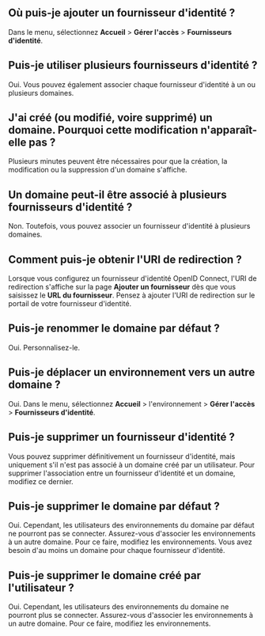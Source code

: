 ## Où puis-je ajouter un fournisseur d'identité ?


Dans le menu, sélectionnez **Accueil** > **Gérer l'accès** > **Fournisseurs d'identité**.

## Puis-je utiliser plusieurs fournisseurs d'identité ?


Oui. Vous pouvez également associer chaque fournisseur d'identité à un ou plusieurs domaines.

## J'ai créé (ou modifié, voire supprimé) un domaine. Pourquoi cette modification n'apparaît-elle pas ?


Plusieurs minutes peuvent être nécessaires pour que la création, la modification ou la suppression d'un domaine s'affiche.

## Un domaine peut-il être associé à plusieurs fournisseurs d'identité ?


Non. Toutefois, vous pouvez associer un fournisseur d'identité à plusieurs domaines.

## Comment puis-je obtenir l'URI de redirection ?


Lorsque vous configurez un fournisseur d'identité OpenID Connect, l'URI de redirection s'affiche sur la page **Ajouter un fournisseur** dès que vous saisissez le **URL du fournisseur**. Pensez à ajouter l'URI de redirection sur le portail de votre fournisseur d'identité.

## Puis-je renommer le domaine par défaut ?


Oui. Personnalisez-le.

## Puis-je déplacer un environnement vers un autre domaine ?


Oui. Dans le menu, sélectionnez **Accueil** > l'environnement > **Gérer l'accès** > **Fournisseurs d'identité**.

## Puis-je supprimer un fournisseur d'identité ?


Vous pouvez supprimer définitivement un fournisseur d'identité, mais uniquement s'il n'est pas associé à un domaine créé par un utilisateur. Pour supprimer l'association entre un fournisseur d'identité et un domaine, modifiez ce dernier.

## Puis-je supprimer le domaine par défaut ?


Oui. Cependant, les utilisateurs des environnements du domaine par défaut ne pourront pas se connecter. Assurez-vous d'associer les environnements à un autre domaine. Pour ce faire, modifiez les environnements. Vous avez besoin d'au moins un domaine pour chaque fournisseur d'identité.

## Puis-je supprimer le domaine créé par l'utilisateur ?


Oui. Cependant, les utilisateurs des environnements du domaine ne pourront plus se connecter. Assurez-vous d'associer les environnements à un autre domaine. Pour ce faire, modifiez les environnements.

